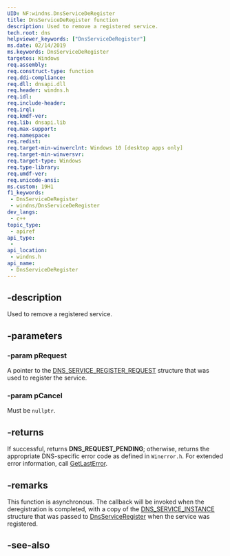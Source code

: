 ```yaml
---
UID: NF:windns.DnsServiceDeRegister
title: DnsServiceDeRegister function
description: Used to remove a registered service.
tech.root: dns
helpviewer_keywords: ["DnsServiceDeRegister"]
ms.date: 02/14/2019
ms.keywords: DnsServiceDeRegister
targetos: Windows
req.assembly: 
req.construct-type: function
req.ddi-compliance: 
req.dll: dnsapi.dll
req.header: windns.h
req.idl: 
req.include-header: 
req.irql: 
req.kmdf-ver: 
req.lib: dnsapi.lib
req.max-support: 
req.namespace: 
req.redist: 
req.target-min-winverclnt: Windows 10 [desktop apps only]
req.target-min-winversvr: 
req.target-type: Windows
req.type-library: 
req.umdf-ver: 
req.unicode-ansi: 
ms.custom: 19H1
f1_keywords:
 - DnsServiceDeRegister
 - windns/DnsServiceDeRegister
dev_langs:
 - c++
topic_type:
 - apiref
api_type:
 - 
api_location:
 - windns.h
api_name:
 - DnsServiceDeRegister
---
```


## -description

Used to remove a registered service.

## -parameters

### -param pRequest

A pointer to the [DNS_SERVICE_REGISTER_REQUEST](ns-windns-dns_service_register_request.md) structure that was used to register the service.

### -param pCancel

Must be `nullptr`.

## -returns

If successful, returns **DNS_REQUEST_PENDING**; otherwise, returns the appropriate DNS-specific error code as defined in `Winerror.h`. For extended error information, call [GetLastError](https://docs.microsoft.com/windows/desktop/api/errhandlingapi/nf-errhandlingapi-getlasterror).

## -remarks

This function is asynchronous. The callback will be invoked when the deregistration is completed, with a copy of the [DNS_SERVICE_INSTANCE](ns-windns-dns_service_instance.md) structure that was passed to [DnsServiceRegister](nf-windns-dnsserviceregister.md) when the service was registered.

## -see-also

